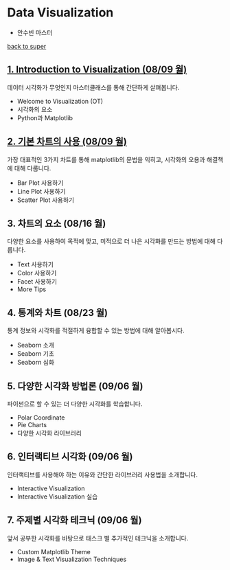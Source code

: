 # Data Visualization
- 안수빈 마스터

[back to super](https://github.com/jinmang2/BoostCamp_AI_Tech_2/tree/main/s-stage)

## [1. Introduction to Visualization (08/09 월)](https://github.com/jinmang2/BoostCamp_AI_Tech_2/tree/main/s-stage/data_viz/ch01_intro_viz)

데이터 시각화가 무엇인지 마스터클래스를 통해 간단하게 살펴봅니다.

- Welcome to Visualization (OT)
- 시각화의 요소
- Python과 Matplotlib


## [2. 기본 차트의 사용 (08/09 월)](https://github.com/jinmang2/BoostCamp_AI_Tech_2/tree/main/s-stage/data_viz/ch02_basic_chart)

가장 대표적인 3가지 차트를 통해 matplotlib의 문법을 익히고, 시각화의 오용과 해결책에 대해 다룹니다.

- Bar Plot 사용하기
- Line Plot 사용하기
- Scatter Plot 사용하기


## 3. 차트의 요소 (08/16 월)

다양한 요소를 사용하여 목적에 맞고, 미적으로 더 나은 시각화를 만드는 방법에 대해 다룹니다.

- Text 사용하기
- Color 사용하기
- Facet 사용하기
- More Tips


## 4. 통계와 차트 (08/23 월)

통계 정보와 시각화를 적절하게 융합할 수 있는 방법에 대해 알아봅시다.

- Seaborn 소개
- Seaborn 기초
- Seaborn 심화


## 5. 다양한 시각화 방법론 (09/06 월)

파이썬으로 할 수 있는 더 다양한 시각화를 학습합니다.

- Polar Coordinate
- Pie Charts
- 다양한 시각화 라이브러리


## 6. 인터랙티브 시각화 (09/06 월)

인터랙티브를 사용해야 하는 이유와 간단한 라이브러리 사용법을 소개합니다.

- Interactive Visualization
- Interactive Visualization 실습


## 7. 주제별 시각화 테크닉 (09/06 월)

앞서 공부한 시각화를 바탕으로 태스크 별 추가적인 테크닉을 소개합니다.

- Custom Matplotlib Theme
- Image & Text Visualization Techniques
